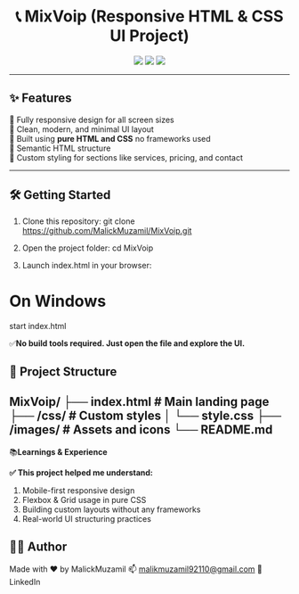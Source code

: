 <h1 align="center">📞 MixVoip (Responsive HTML & CSS UI Project)</h1>

<p align="center">
  <img src="https://img.shields.io/badge/Built%20With-HTML%20%2B%20CSS-blue?style=for-the-badge" />
  <img src="https://img.shields.io/badge/Responsive-Yes-brightgreen?style=for-the-badge" />
  <img src="https://img.shields.io/badge/Functionality-UI%20Only-lightgrey?style=for-the-badge" />
</p>

---

## ✨ Features

📱 Fully responsive design for all screen sizes  
🎯 Clean, modern, and minimal UI layout  
🧩 Built using **pure HTML and CSS** no frameworks used  
📄 Semantic HTML structure  
🎨 Custom styling for sections like services, pricing, and contact  

---

## 🛠️ Getting Started

1. Clone this repository:
git clone https://github.com/MalickMuzamil/MixVoip.git

2. Open the project folder:
cd MixVoip

3. Launch index.html in your browser:
# On Windows
start index.html

✅**No build tools required. Just open the file and explore the UI.**


## 📁 Project Structure
MixVoip/
├── index.html          # Main landing page
├── /css/               # Custom styles
│   └── style.css
├── /images/            # Assets and icons
└── README.md
---

📚**Learnings & Experience**

**✅ This project helped me understand:**

1. Mobile-first responsive design
2. Flexbox & Grid usage in pure CSS
3. Building custom layouts without any frameworks
4. Real-world UI structuring practices

## 🧑‍💻 Author

Made with ❤️ by MalickMuzamil
📫 malikmuzamil92110@gmail.com
🔗 LinkedIn


